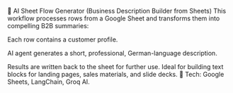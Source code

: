 🧾 AI Sheet Flow Generator (Business Description Builder from Sheets)
This workflow processes rows from a Google Sheet and transforms them into compelling B2B summaries:

Each row contains a customer profile.

AI agent generates a short, professional, German-language description.

Results are written back to the sheet for further use.
Ideal for building text blocks for landing pages, sales materials, and slide decks.
🔗 Tech: Google Sheets, LangChain, Groq AI.
